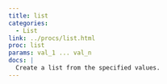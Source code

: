 ```yaml
---
title: list
categories: 
  - List
link: ../procs/list.html
proc: list
params: val_1 ... val_n
docs: |
  Create a list from the specified values.
---
```

